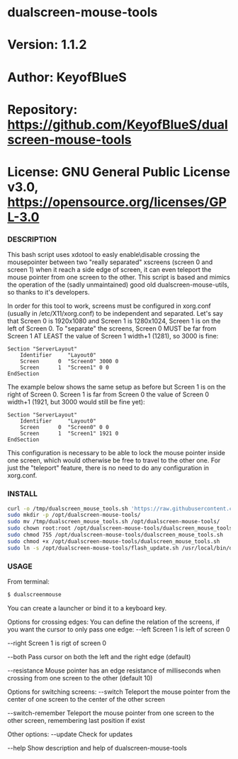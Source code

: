 # dualscreen-mouse-tools

# Version:    1.1.2
# Author:     KeyofBlueS
# Repository: https://github.com/KeyofBlueS/dualscreen-mouse-tools
# License:    GNU General Public License v3.0, https://opensource.org/licenses/GPL-3.0

### DESCRIPTION
This bash script uses xdotool to easly enable\disable crossing the mousepointer between two "really separated" xscreens (screen 0 and screen 1) when it reach a side edge of screen, it can even teleport the mouse pointer from one screen to the other.
This script is based and mimics the operation of the (sadly unmaintained) good old dualscreen-mouse-utils, so thanks to it's developers.

In order for this tool to work, screens must be configured in xorg.conf (usually in /etc/X11/xorg.conf) to be independent and separated. Let's say that Screen 0 is 1920x1080 and Screen 1 is 1280x1024, Screen 1 is on the left of Screen 0. To "separate" the screens, Screen 0 MUST be far from Screen 1 AT LEAST the value of Screen 1 width+1 (1281), so 3000 is fine:
```
Section "ServerLayout"
    Identifier     "Layout0"
    Screen      0  "Screen0" 3000 0
    Screen      1  "Screen1" 0 0
EndSection
```
The example below shows the same setup as before but Screen 1 is on the right of Screen 0. Screen 1 is far from Screen 0 the value of Screen 0 width+1 (1921, but 3000 would still be fine yet):
```
Section "ServerLayout"
    Identifier     "Layout0"
    Screen      0  "Screen0" 0 0
    Screen      1  "Screen1" 1921 0
EndSection
```
This configuration is necessary to be able to lock the mouse pointer inside one screen, which would otherwise be free to travel to the other one.
For just the "teleport" feature, there is no need to do any configuration in xorg.conf.

### INSTALL
```sh
curl -o /tmp/dualscreen_mouse_tools.sh 'https://raw.githubusercontent.com/KeyofBlueS/dualscreen-mouse-tools/master/dualscreen_mouse_tools.sh'
sudo mkdir -p /opt/dualscreen-mouse-tools/
sudo mv /tmp/dualscreen_mouse_tools.sh /opt/dualscreen-mouse-tools/
sudo chown root:root /opt/dualscreen-mouse-tools/dualscreen_mouse_tools.sh
sudo chmod 755 /opt/dualscreen-mouse-tools/dualscreen_mouse_tools.sh
sudo chmod +x /opt/dualscreen-mouse-tools/dualscreen_mouse_tools.sh
sudo ln -s /opt/dualscreen-mouse-tools/flash_update.sh /usr/local/bin/dualscreenmouse
```
### USAGE

From terminal:
```sh
$ dualscreenmouse
```
You can create a launcher or bind it to a keyboard key.

Options for crossing edges:
You can define the relation of the screens, if you want the cursor to only pass one edge:
--left			Screen 1 is left of screen 0

--right			Screen 1 is rigt of screen 0

--both			Pass cursor on both the left and the right edge (default)

--resistance <n>	Mouse pointer has an edge resistance of <n> milliseconds when crossing from one screen to the other (default 10)


Options for switching screens:
--switch		Teleport the mouse pointer from the center of one screen to the center of the other screen

--switch-remember	Teleport the mouse pointer from one screen to the other screen, remembering last position if exist


Other options:
--update		Check for updates

--help			Show description and help of dualscreen-mouse-tools
